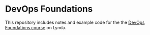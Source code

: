 # DevOps Foundations 

This repository includes notes and example code for the the [DevOps Foundations course](https://www.linkedin.com/learning/devops-foundations/) on Lynda. 